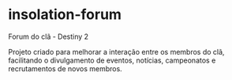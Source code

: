 # insolation-forum

Forum do clã - Destiny 2 

Projeto criado para melhorar a interação entre os membros do clã, facilitando o divulgamento de eventos, notícias,
campeonatos e recrutamentos de novos membros.
